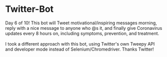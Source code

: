 # Twitter-Bot
Day 6 of 10! This bot will Tweet motivational/inspiring messages morning, reply with a nice message to anyone who @s it, and finally give Coronavirus updates every 8 hours on, including symptoms, prevention, and treatment.
\
\
I took a different approach with this bot, using Twitter's own Tweepy API and developer mode instead of Selenium/Chromedriver. Thanks Twitter!
